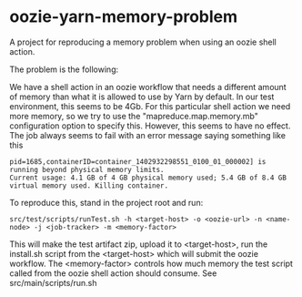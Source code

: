 oozie-yarn-memory-problem
=========================

A project for reproducing a memory problem when using an oozie shell action.

The problem is the following:

We have a shell action in an oozie workflow that needs a different amount of memory than
what it is allowed to use by Yarn by default. In our test environment, this seems to be 4Gb. For this particular shell action we
need more memory, so we try to use the "mapreduce.map.memory.mb" configuration option to specify this. However, this seems to have
no effect. The job always seems to fail with an error message saying something like this

```
pid=1685,containerID=container_1402932298551_0100_01_000002] is running beyond physical memory limits.
Current usage: 4.1 GB of 4 GB physical memory used; 5.4 GB of 8.4 GB virtual memory used. Killing container.
```

To reproduce this, stand in the project root and run:

```
src/test/scripts/runTest.sh -h <target-host> -o <oozie-url> -n <name-node> -j <job-tracker> -m <memory-factor>
```

This will make the test artifact zip, upload it to \<target-host\>, run the install.sh script from the \<target-host\> which
will submit the oozie workflow. The \<memory-factor\> controls how much memory the test script called from the oozie shell action
should consume. See src/main/scripts/run.sh


